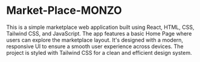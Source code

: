 # Market-Place-MONZO
This is a simple marketplace web application built using React, HTML, CSS, Tailwind CSS, and JavaScript. The app features a basic Home Page where users can explore the marketplace layout. It's designed with a modern, responsive UI to ensure a smooth user experience across devices. The project is styled with Tailwind CSS for a clean and efficient design system.
